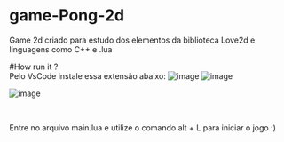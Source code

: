 # game-Pong-2d
Game 2d criado para estudo dos elementos da biblioteca Love2d e linguagens como C++ e .lua

#How run it ? <br>
Pelo VsCode instale essa extensão abaixo:
![image](https://user-images.githubusercontent.com/73043181/196569111-039a1ebf-f3cc-409d-af42-076b2e58ff3a.png)
![image](https://user-images.githubusercontent.com/73043181/196569389-5833dd63-fe18-479c-9374-a0c84e0338cd.png)

![image](https://user-images.githubusercontent.com/73043181/196569312-4a65eab8-5fbc-4cf9-8828-b46992f1c356.png)

 <br>
 
Entre no arquivo main.lua e utilize o comando alt + L para iniciar o jogo :)
